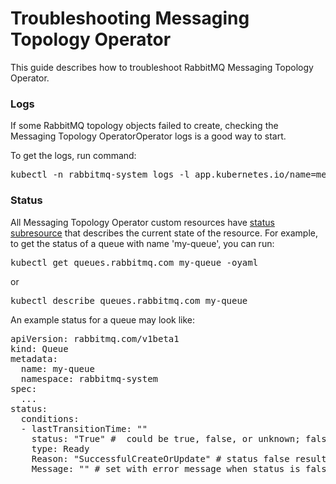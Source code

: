 # Troubleshooting Messaging Topology Operator

This guide describes how to troubleshoot RabbitMQ Messaging Topology Operator.

### Logs
If some RabbitMQ topology objects failed to create, checking the Messaging Topology OperatorOperator logs is a good way to start.

To get the logs, run command:

<pre class="lang-bash">
kubectl -n rabbitmq-system logs -l app.kubernetes.io/name=messaging-topology-operator
</pre>


### Status
All Messaging Topology Operator custom resources have [status subresource](https://kubernetes.io/docs/concepts/overview/working-with-objects/kubernetes-objects/#object-spec-and-status) that describes the current state of the resource.
For example, to get the status of a queue with name 'my-queue', you can run:

<pre class="lang-bash">
kubectl get queues.rabbitmq.com my-queue -oyaml
</pre>

or

<pre class="lang-bash">
kubectl describe queues.rabbitmq.com my-queue
</pre>

An example status for a queue may look like:

<pre class="lang-bash">
apiVersion: rabbitmq.com/v1beta1
kind: Queue
metadata:
  name: my-queue
  namespace: rabbitmq-system
spec:
  ...
status:
  conditions:
  - lastTransitionTime: ""
    status: "True" #  could be true, false, or unknown; false means the last reconciliation has failed
    type: Ready
    Reason: "SuccessfulCreateOrUpdate" # status false result in reason FailedCreateOrUpdate
    Message: "" # set with error message when status is false
</pre>